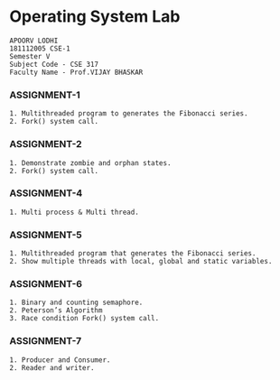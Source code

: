 # Operating System Lab
    APOORV LODHI
    181112005 CSE-1
    Semester V
    Subject Code - CSE 317
    Faculty Name - Prof.VIJAY BHASKAR

### ASSIGNMENT-1
    1. Multithreaded program to generates the Fibonacci series.
    2. Fork() system call.
### ASSIGNMENT-2
    1. Demonstrate zombie and orphan states.
    2. Fork() system call.
### ASSIGNMENT-4
    1. Multi process & Multi thread.
### ASSIGNMENT-5
    1. Multithreaded program that generates the Fibonacci series.
    2. Show multiple threads with local, global and static variables. 
### ASSIGNMENT-6
    1. Binary and counting semaphore.
    2. Peterson’s Algorithm 
    3. Race condition Fork() system call.
### ASSIGNMENT-7
    1. Producer and Consumer.
    2. Reader and writer.
